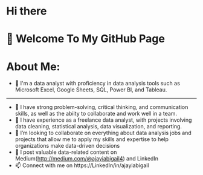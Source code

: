 # Hi there
# 👋 Welcome To My GitHub Page
# About Me:
- 👀 I'm a data analyst with proficiency in data analysis tools such as Microsoft Excel, Google Sheets, SQL, Power BI, and Tableau.

-----
- 🌱 I have strong problem-solving, critical thinking, and communication skills, as well as the abiity to collaborate and work well in a team.
- 💌 I have experience as a freelance data analyst, with projects involving data cleaning, statistical analysis, data visualization, and reporting.
- 💞️ I’m looking to collaborate on everything about data analysis jobs and projects that allow me to apply my skills and expertise to help organizations make data-driven decisions
- 🤗 I post valuable data-related content on Medium(http://medium.com/@ajayiabigail4) and LinkedIn 
- 📫 Connect with me on https://LinkedIn/in/ajayiabigail


